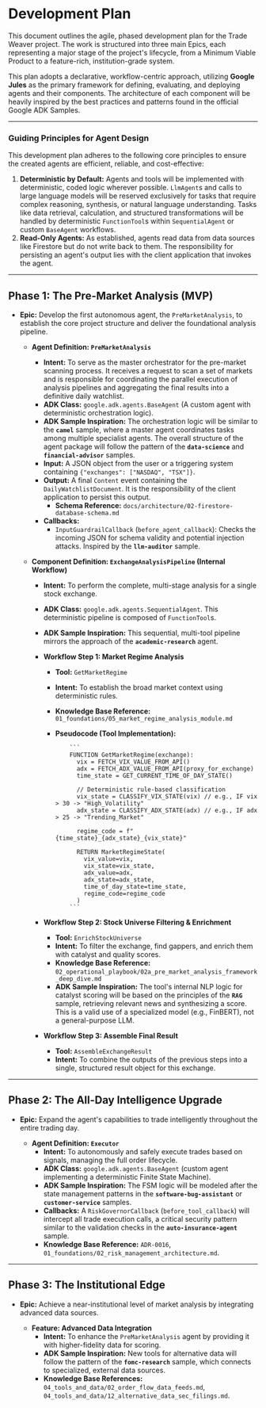 # Development Plan

This document outlines the agile, phased development plan for the Trade Weaver project. The work is structured into three main Epics, each representing a major stage of the project's lifecycle, from a Minimum Viable Product to a feature-rich, institution-grade system.

This plan adopts a declarative, workflow-centric approach, utilizing **Google Jules** as the primary framework for defining, evaluating, and deploying agents and their components. The architecture of each component will be heavily inspired by the best practices and patterns found in the official Google ADK Samples.

---

### Guiding Principles for Agent Design

This development plan adheres to the following core principles to ensure the created agents are efficient, reliable, and cost-effective:

1. **Deterministic by Default:** Agents and tools will be implemented with deterministic, coded logic wherever possible. `LlmAgent`s and calls to large language models will be reserved exclusively for tasks that require complex reasoning, synthesis, or natural language understanding. Tasks like data retrieval, calculation, and structured transformations will be handled by deterministic `FunctionTool`s within `SequentialAgent` or custom `BaseAgent` workflows.
2. **Read-Only Agents:** As established, agents read data from data sources like Firestore but do not write back to them. The responsibility for persisting an agent's output lies with the client application that invokes the agent.

---

## Phase 1: The Pre-Market Analysis (MVP)

* **Epic:** Develop the first autonomous agent, the `PreMarketAnalysis`, to establish the core project structure and deliver the foundational analysis pipeline.

  * **Agent Definition: `PreMarketAnalysis`**
    * **Intent:** To serve as the master orchestrator for the pre-market scanning process. It receives a request to scan a set of markets and is responsible for coordinating the parallel execution of analysis pipelines and aggregating the final results into a definitive daily watchlist.
    * **ADK Class:** `google.adk.agents.BaseAgent` (A custom agent with deterministic orchestration logic).
    * **ADK Sample Inspiration:** The orchestration logic will be similar to the **`camel`** sample, where a master agent coordinates tasks among multiple specialist agents. The overall structure of the agent package will follow the pattern of the **`data-science`** and **`financial-advisor`** samples.
    * **Input:** A JSON object from the user or a triggering system containing `{"exchanges": ["NASDAQ", "TSX"]}`.
    * **Output:** A final `Content` event containing the `DailyWatchlistDocument`. It is the responsibility of the client application to persist this output.
      * **Schema Reference:** `docs/architecture/02-firestore-database-schema.md`
    * **Callbacks:**
      * `InputGuardrailCallback` (`before_agent_callback`): Checks the incoming JSON for schema validity and potential injection attacks. Inspired by the **`llm-auditor`** sample.

  * **Component Definition: `ExchangeAnalysisPipeline` (Internal Workflow)**
    * **Intent:** To perform the complete, multi-stage analysis for a single stock exchange.
    * **ADK Class:** `google.adk.agents.SequentialAgent`. This deterministic pipeline is composed of `FunctionTool`s.
    * **ADK Sample Inspiration:** This sequential, multi-tool pipeline mirrors the approach of the **`academic-research`** agent.

    * **Workflow Step 1: Market Regime Analysis**
      * **Tool:** `GetMarketRegime`
      * **Intent:** To establish the broad market context using deterministic rules.
      * **Knowledge Base Reference:** `01_foundations/05_market_regime_analysis_module.md`
      * **Pseudocode (Tool Implementation):**

                ```
                FUNCTION GetMarketRegime(exchange):
                  vix = FETCH_VIX_VALUE_FROM_API()
                  adx = FETCH_ADX_VALUE_FROM_API(proxy_for_exchange)
                  time_state = GET_CURRENT_TIME_OF_DAY_STATE()

                  // Deterministic rule-based classification
                  vix_state = CLASSIFY_VIX_STATE(vix) // e.g., IF vix > 30 -> "High_Volatility"
                  adx_state = CLASSIFY_ADX_STATE(adx) // e.g., IF adx > 25 -> "Trending_Market"

                  regime_code = f"{time_state}_{adx_state}_{vix_state}"

                  RETURN MarketRegimeState(
                    vix_value=vix,
                    vix_state=vix_state,
                    adx_value=adx,
                    adx_state=adx_state,
                    time_of_day_state=time_state,
                    regime_code=regime_code
                  )
                ```

    * **Workflow Step 2: Stock Universe Filtering & Enrichment**
      * **Tool:** `EnrichStockUniverse`
      * **Intent:** To filter the exchange, find gappers, and enrich them with catalyst and quality scores.
      * **Knowledge Base Reference:** `02_operational_playbook/02a_pre_market_analysis_framework_deep_dive.md`
      * **ADK Sample Inspiration:** The tool's internal NLP logic for catalyst scoring will be based on the principles of the **`RAG`** sample, retrieving relevant news and synthesizing a score. This is a valid use of a specialized model (e.g., FinBERT), not a general-purpose LLM.

    * **Workflow Step 3: Assemble Final Result**
      * **Tool:** `AssembleExchangeResult`
      * **Intent:** To combine the outputs of the previous steps into a single, structured result object for this exchange.

---

## Phase 2: The All-Day Intelligence Upgrade

* **Epic:** Expand the agent's capabilities to trade intelligently throughout the entire trading day.

  * **Agent Definition: `Executor`**
    * **Intent:** To autonomously and safely execute trades based on signals, managing the full order lifecycle.
    * **ADK Class:** `google.adk.agents.BaseAgent` (custom agent implementing a deterministic Finite State Machine).
    * **ADK Sample Inspiration:** The FSM logic will be modeled after the state management patterns in the **`software-bug-assistant`** or **`customer-service`** samples.
    * **Callbacks:** A `RiskGovernorCallback` (`before_tool_callback`) will intercept all trade execution calls, a critical security pattern similar to the validation checks in the **`auto-insurance-agent`** sample.
    * **Knowledge Base Reference:** `ADR-0016`, `01_foundations/02_risk_management_architecture.md`.

---

## Phase 3: The Institutional Edge

* **Epic:** Achieve a near-institutional level of market analysis by integrating advanced data sources.

  * **Feature: Advanced Data Integration**
    * **Intent:** To enhance the `PreMarketAnalysis` agent by providing it with higher-fidelity data for scoring.
    * **ADK Sample Inspiration:** New tools for alternative data will follow the pattern of the **`fomc-research`** sample, which connects to specialized, external data sources.
    * **Knowledge Base References:** `04_tools_and_data/02_order_flow_data_feeds.md`, `04_tools_and_data/12_alternative_data_sec_filings.md`.
